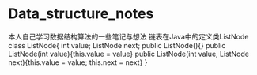 # Data_structure_notes
本人自己学习数据结构算法的一些笔记与想法
链表在Java中的定义类ListNode
class ListNode{
    int value;
    ListNode next;
    public ListNode(){}
    public ListNode(int value){this.value = value}
    public ListNode(int value, ListNode next){this.value = value; this.next = next}
}


